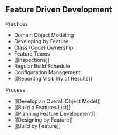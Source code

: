 ## Feature Driven Development

Practices

* Domain Object Modeling
* Developing by Feature
* Class (Code) Ownership
* Feature Teams
* [[Inspections]]
* Regular Build Schedule
* Configuration Management
* [[Reporting Visibility of Results]]

Process

* [[Develop an Overall Object Model]]
* [[Build a Features List]]
* [[Planning Feature Development]]
* [[Designing by Feature]]
* [[Build by Feature]]
